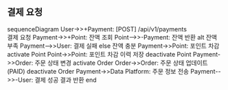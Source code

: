 ## 결제 요청
sequenceDiagram
User->>+Payment: [POST] /api/v1/payments<br>결제 요청
Payment->>+Point: 잔액 조회
Point-->>-Payment: 잔액 반환
alt 잔액 부족
Payment-->>User: 결제 실패
else 잔액 충분
Payment->>Point: 포인트 차감
activate Point
Point->>Point: 포인트 차감 이력 저장
deactivate Point
Payment->>Order: 주문 상태 변경
activate Order
Order->>Order: 주문 상태 업데이트(PAID)
deactivate Order
Payment->>Data Platform: 주문 정보 전송
Payment-->>-User: 결제 성공 결과 반환
end